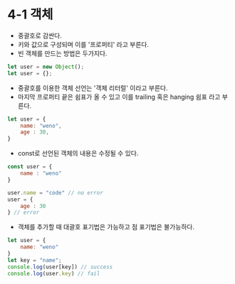 # 4-1 객체

- 중괄호로 감싼다.
- 키와 값으로 구성되며 이를 '프로퍼티' 라고 부른다.
- 빈 객체를 만드는 방법은 두가지다.
```javascript
let user = new Object();
let user = {};
```
- 중괄호를 이용한 객체 선언는 '객체 리터럴' 이라고 부른다.
- 마지막 프로퍼티 끝은 쉼표가 올 수 있고 이를 trailing 혹은 hanging 쉼표 라고 부른다.
```javascript
let user = {
    name: "weno",
    age : 30,
}
```
- const로 선언된 객체의 내용은 수정될 수 있다.
```javascript
const user = {
    name : "weno"
}

user.name = "code" // no error
user = {
    age : 30
} // error
```
- 객체를 추가할 때 대괄호 표기법은 가능하고 점 표기법은 불가능하다.
```javascript
let user = {
    name: "weno"
}
let key = "name";
console.log(user[key]) // success
console.log(user.key) // fail
```
